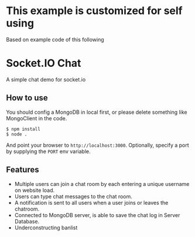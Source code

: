 # This example is customized for self using

Based on example code of this following

# Socket.IO Chat

A simple chat demo for socket.io

## How to use

You should config a MongoDB in local first,
or please delete something like 
MongoClient in the code.

```
$ npm install
$ node .
```

And point your browser to `http://localhost:3000`. Optionally, specify
a port by supplying the `PORT` env variable.

## Features

- Multiple users can join a chat room by each entering a unique username
on website load.
- Users can type chat messages to the chat room.
- A notification is sent to all users when a user joins or leaves
the chatroom.
- Connected to MongoDB server, is able to save the chat log in Server Database.
- Underconstructing banlist
